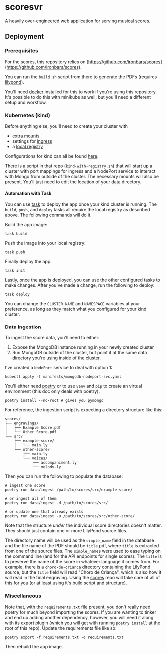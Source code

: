 # scoresvr

A heavily over-engineered web application for serving musical scores.

## Deployment

### Prerequisites

For the scores, this repository relies on
[https://github.com/ironbars/scores](https://github.com/ironbars/scores).  

You can run the `build.sh` script from there to generate the PDFs (requires
[lilypond](https://lilypond.org/)).  

You'll need [docker](https://www.docker.com/) installed for this to work if
you're using this repository.  It's possible to do this with minikube as well,
but you'll need a different setup and workflow.

### Kubernetes (kind)

Before anything else, you'll need to create your cluster with 

* [extra mounts](https://kind.sigs.k8s.io/docs/user/configuration/#extra-mounts)
* settings for [ingress](https://kind.sigs.k8s.io/docs/user/ingress/)
* a [local registry](https://kind.sigs.k8s.io/docs/user/local-registry/)

Configurations for kind can all be found
[here](https://github.com/ironbars/kind-iron).

There is a script in that repo (`kind-with-registry.sh`) that will start up a
cluster with port mappings for ingress and a NodePort service to interact with
Mongo from outside of the cluster.  The necessary mounts will also be present.
You'll just need to edit the location of your data directory.

#### Automation with Task

You can use [task](https://github.com/go-task/task) to deploy the app once your
kind cluster is running.  The `build`, `push`, and `deploy` tasks all require
the local registry as described above.  The following commands will do it.  

Build the app image:  

```
task build
```

Push the image into your local registry:  

```
task push
```

Finally deploy the app:  

```
task init
```

Lastly, once the app is deployed, you can use the other configured tasks to make
changes.  After you've made a change, run the following to deploy:  

```
task deploy
```

You can change the `CLUSTER_NAME` and `NAMESPACE` variables at your preference,
as long as they match what you configured for your kind cluster.

### Data Ingestion

To ingest the score data, you'll need to either:

1. Expose the MongoDB instance running in your newly created cluster
2. Run MongoDB outside of the cluster, but point it at the same data directory
   you're using inside of the cluster.

I've created a `NodePort` service to deal with option 1:  

```
kubectl apply -f manifests/mongodb-nodeport-svc.yaml
```

You'll either need [poetry](https://python-poetry.org/) or to use `venv` and
`pip` to create an virtual environment (this doc only deals with poetry).

```
poetry install --no-root # gives you pymongo
```

For reference, the ingestion script is expecting a directory structure like
this:  

```
scores/
├── engravings/
│   ├── Example Score.pdf
│   └── Other Score.pdf
└── src/
    ├── example-score/
    │   └── main.ly
    └── other-score/
        ├── main.ly
        └── voices/
            ├── accompaniment.ly
            └── melody.ly
```

Then you can run the following to populate the database:  

```
# ingest one score
poetry run data/ingest /path/to/scores/src/example-score/

# or ingest all of them
poetry run data/ingest -d /path/to/scores/src/

# or update one that already exists
poetry run data/ingest -u /path/to/scores/src/other-score/
```

Note that the structure _under_ the individual score directories doesn't matter.
They should just contain one or more LilyPond source files.  

The directory name will be used as the `simple_name` field in the database and
the file name of the PDF should be `title`.pdf, where `title` is extracted from
one of the source files.  The `simple_name`s were used to ease typing on the
command line (and for the API endpoints for single scores).  The `title` is to
preserve the name of the score in whatever language it comes from.  For example,
there is a `choro-de-crianca` directory containing the LilyPond source, but the
`title` field will read "Choro de Criança", which is also how it will read in
the final engraving.  Using the [scores](https://github.com/ironbars/scores)
repo will take care of all of this for you (or at least using it's build script
and structure).

### Miscellaneous

Note that, with the `requirements.txt` file present, you don't really need
poetry for much beyond importing the scores.  If you are wanting to tinker and
end up adding another dependency, however, you will need it along with its
export plugin (which you will get with running `poetry install` at the root of
this repo).  Update the requirements file like so:  

```
poetry export -f requirements.txt -o requirements.txt
```

Then rebuild the app image.


